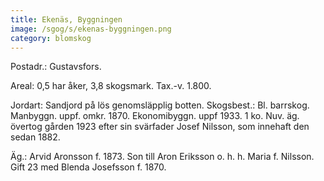 ```yaml
---
title: Ekenäs, Byggningen
image: /sgog/s/ekenas-byggningen.png
category: blomskog
---
```


Postadr.: Gustavsfors.

Areal: 0,5 har åker, 3,8 skogsmark. Tax.-v. 1.800.

Jordart: Sandjord på lös genomsläpplig botten. Skogsbest.: Bl. barrskog.
Manbyggn. uppf. omkr. 1870. Ekonomibyggn. uppf 1933. 1 ko. Nuv. äg. övertog
gården 1923 efter sin svärfader Josef Nilsson, som innehaft den sedan 1882.

Äg.: Arvid Aronsson f. 1873. Son till Aron Eriksson o. h. h. Maria f. Nilsson.
Gift 23 med Blenda Josefsson f. 1870.
